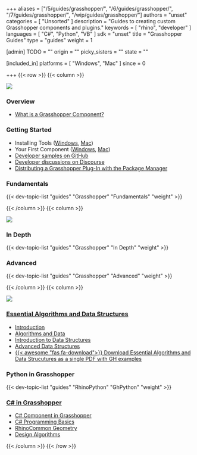 +++
aliases = ["/5/guides/grasshopper/", "/6/guides/grasshopper/", "/7/guides/grasshopper/", "/wip/guides/grasshopper/"]
authors = "unset"
categories = [ "Unsorted" ]
description = "Guides to creating custom Grasshopper components and plugins."
keywords = [ "rhino", "developer" ]
languages = [ "C#", "Python", "VB" ]
sdk = "unset"
title = "Grasshopper Guides"
type = "guides"
weight = 1

[admin]
TODO = ""
origin = ""
picky_sisters = ""
state = ""

[included_in]
platforms = [ "Windows", "Mac" ]
since = 0

+++
{{< row >}}
{{< column >}}

<!--the .snagit project for this image can be found next to the image -->
[<img src="/images/grasshopper-guides-col1.png">](/guides/grasshopper/what-is-a-grasshopper-component/)

### Overview

- [What is a Grasshopper Component?](/guides/grasshopper/what-is-a-grasshopper-component/)

### Getting Started

- Installing Tools ([Windows](/guides/grasshopper/installing-tools-windows/), [Mac](/guides/grasshopper/installing-tools-mac/))
- Your First Component ([Windows](/guides/grasshopper/your-first-component-windows/), [Mac](/guides/grasshopper/your-first-component-mac/))
- [Developer samples on GitHub](https://github.com/mcneel/rhino-developer-samples)
- [Developer discussions on Discourse](https://discourse.mcneel.com/c/grasshopper-developer)
- [Distributing a Grasshopper Plug-In with the Package Manager](/guides/yak/creating-a-grasshopper-plugin-package/)

### Fundamentals

{{< dev-topic-list "guides" "Grasshopper" "Fundamentals" "weight" >}}

{{< /column >}}
{{< column >}}

<!--the .snagit project for this image can be found next to the image -->
[<img src="/images/grasshopper-guides-col2.png">](/guides/grasshopper/simple-component/)

### In Depth

{{< dev-topic-list "guides" "Grasshopper" "In Depth" "weight" >}}

### Advanced

{{< dev-topic-list "guides" "Grasshopper" "Advanced" "weight" >}}

{{< /column >}}
{{< column >}}

<!--the .snagit project for this image can be found next to the image -->
[<img src="/images/grasshopper-guides-col3.png">](/guides/grasshopper/grasshopper-data-types/)


### [Essential Algorithms and Data Structures](/guides/grasshopper/gh-algorithms-and-data-structures/)

- [Introduction](/guides/grasshopper/gh-algorithms-and-data-structures/)
- [Algorithms and Data](/guides/grasshopper/gh-algorithms-and-data-structures/algorithms-data/)
- [Introduction to Data Structures](/guides/grasshopper/gh-algorithms-and-data-structures/data-structures/)
- [Advanced Data Structures](/guides/grasshopper/gh-algorithms-and-data-structures/advanced-data-structures/)
- [{{< awesome "fas fa-download">}} ](http://www.rhino3d.com/download/rhino/5.0/essentialmathematicsthirdedition/) [Download Essential Algorithms and Data Strucutures as a single PDF with GH examples ](https://www.rhino3d.com/download/rhino/6.0/essential-algorithms/)

### Python in Grasshopper

{{< dev-topic-list "guides" "RhinoPython" "GhPython" "weight" >}}

### [C# in Grasshopper](/guides/grasshopper/csharp-essentials/)

- [C# Component in Grasshopper](/guides/grasshopper/csharp-essentials/1-grasshopper-csharp-component/#21-introduction)
- [C# Programming Basics](/guides/grasshopper/csharp-essentials/2-csharp-basics/)
- [RhinoCommon Geometry](/guides/grasshopper/csharp-essentials/3-rhinocommon-geometry/)
- [Design Algorithms](/guides/grasshopper/csharp-essentials/4-design-algorithms/)

{{< /column >}}
{{< /row >}}
